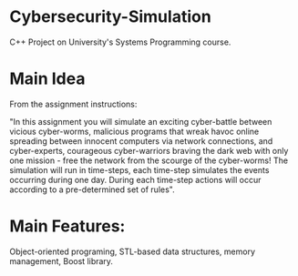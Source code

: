 # Cybersecurity-Simulation
C++ Project on University's Systems Programming course.

# Main Idea
From the assignment instructions:

"In this assignment you will simulate an exciting cyber-battle
between vicious cyber-worms, malicious programs that wreak
havoc online spreading between innocent computers via network
connections, and cyber-experts, courageous cyber-warriors
braving the dark web with only one mission - free the network
from the scourge of the cyber-worms!
The simulation will run in time-steps, each time-step simulates
the events occurring during one day. During each time-step actions
will occur according to a pre-determined set of rules".

# Main Features:
Object-oriented programing, STL-based data structures, memory management, Boost library.

